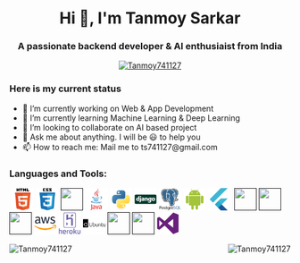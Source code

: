 
<h1 align="center">Hi 👋, I'm Tanmoy Sarkar</h1>
<h3 align="center">A passionate backend developer & AI enthusiaist from India</h3>

<p align="center"> <a href="https://github.com/ryo-ma/github-profile-trophy"><img src="https://github-profile-trophy.vercel.app/?username=Tanmoy741127" alt="Tanmoy741127" /></a> </p>

<h3 align="left">Here is my current status</h3>
<ul>
<li>🔭 I’m currently working on Web & App Development</li>
<li>🌱 I’m currently learning Machine Learning & Deep Learning </li>
<li>👯 I’m looking to collaborate on AI based project</li>
<li>💬 Ask me about anything. I will be 😃 to help you</li>
<li>📫 How to reach me: Mail me to ts741127@gmail.com</li>
</ul>
<h3 align="left">Languages and Tools:</h3>
<p align="left">
  <a href="" target="_blank"><img src="https://upload.wikimedia.org/wikipedia/commons/thumb/8/87/Arduino_Logo.svg/1280px-Arduino_Logo.svg.png" alt="" width="auto" height="40"></a>
  <a href="" target="_blank"><img src="https://github.com/devicons/devicon/blob/master/icons/html5/html5-original-wordmark.svg" alt="" width="40" height="40"></a>
  <a href="" target="_blank"><img src="https://github.com/devicons/devicon/blob/master/icons/css3/css3-original-wordmark.svg" alt="" width="40" height="40"></a>
  <a href="" target="_blank"><img src="https://devicons.github.io/devicon/devicon.git/icons/bootstrap/bootstrap-plain.svg" alt="" width="40" height="40"></a>
  <a href="" target="_blank"><img src="https://github.com/devicons/devicon/blob/master/icons/java/java-original-wordmark.svg" alt="java" width="40" height="40"></a>
  <a href="" target="_blank"><img src="https://github.com/devicons/devicon/blob/master/icons/python/python-original.svg" alt="" width="40" height="40"></a>
  <a href="" target="_blank"><img src="https://github.com/devicons/devicon/blob/master/icons/django/django-original.svg" alt="" width="40" height="40"></a>
  <a href="" target="_blank"><img src="https://github.com/devicons/devicon/blob/master/icons/postgresql/postgresql-original-wordmark.svg" alt="" width="40" height="40"></a>
  <a href="" target="_blank"><img src="https://github.com/devicons/devicon/blob/master/icons/android/android-original.svg" alt="" width="40" height="40"></a>
  <a href="" target="_blank"><img src="https://github.com/devicons/devicon/blob/master/icons/flutter/flutter-original.svg" alt="" width="40" height="40"></a>
  <a href="" target="_blank"><img src="https://upload.wikimedia.org/wikipedia/commons/thumb/3/31/NumPy_logo_2020.svg/1280px-NumPy_logo_2020.svg.png" alt="" width="auto" height="40"></a>
  <a href="" target="_blank"><img src="https://numfocus.org/wp-content/uploads/2016/07/pandas-logo-300.png" alt="" width="40" height="40"></a>
  <a href="" target="_blank"><img src="https://upload.wikimedia.org/wikipedia/commons/thumb/3/32/OpenCV_Logo_with_text_svg_version.svg/1200px-OpenCV_Logo_with_text_svg_version.svg.png" alt="" width="40" height="40"></a>
  <a href="" target="_blank"><img src="https://upload.wikimedia.org/wikipedia/commons/thumb/2/2d/Tensorflow_logo.svg/957px-Tensorflow_logo.svg.png" alt="" width="40" height="40"></a>
  <a href="" target="_blank"><img src="https://github.com/devicons/devicon/blob/master/icons/amazonwebservices/amazonwebservices-original-wordmark.svg" alt="" width="auto" height="40"></a>
  <a href="" target="_blank"><img src="https://github.com/devicons/devicon/blob/master/icons/heroku/heroku-original-wordmark.svg" alt="" width="40" height="40"></a>
  <a href="" target="_blank"><img src="https://github.com/devicons/devicon/blob/master/icons/ubuntu/ubuntu-plain-wordmark.svg" alt="" width="40" height="40"></a>
  <a href="" target="_blank"><img src="https://devicons.github.io/devicon/devicon.git/icons/linux/linux-original.svg" alt="" width="40" height="40"></a>
  <a href="" target="_blank"><img src="https://www.vectorlogo.zone/logos/git-scm/git-scm-icon.svg" alt="" width="40" height="40"></a>
  <a href="" target="_blank"><img src="https://github.com/devicons/devicon/blob/master/icons/visualstudio/visualstudio-plain.svg" alt="" width="40" height="40"></a>
</p>

<p><img align="left" src="https://github-readme-stats.vercel.app/api/top-langs?username=Tanmoy741127&show_icons=true&locale=en&layout=compact" alt="Tanmoy741127" /></p>

<p>&nbsp;<img align="right" src="https://github-readme-stats.vercel.app/api?username=Tanmoy741127&show_icons=true&locale=en" alt="Tanmoy741127" /></p>

